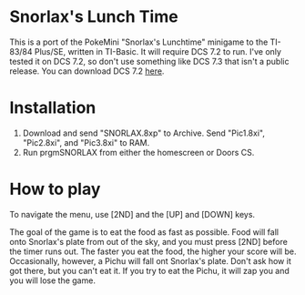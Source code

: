 # Snorlax's Lunch Time

This is a port of the PokeMini "Snorlax's Lunchtime" minigame to the TI-83/84 Plus/SE, written in TI-Basic.
It will require DCS 7.2 to run. I've only tested it on DCS 7.2, so don't use something like
DCS 7.3 that isn't a public release. You can download DCS 7.2 [here](https://www.ticalc.org/archives/files/fileinfo/430/43068.html).

# Installation

1. Download and send "SNORLAX.8xp" to Archive. Send "Pic1.8xi", "Pic2.8xi", and "Pic3.8xi" to RAM.
2. Run prgmSNORLAX from either the homescreen or Doors CS.

# How to play

To navigate the menu, use [2ND] and the [UP] and [DOWN] keys.

The goal of the game is to eat the food as fast as possible. Food will fall onto Snorlax's plate from out of the sky, and you must press [2ND]
before the timer runs out. The faster you eat the food, the higher your score will be. Occasionally, however, a Pichu will fall ont Snorlax's 
plate. Don't ask how it got there, but you can't eat it. If you try to eat the Pichu, it will zap you and you will lose the game. 
